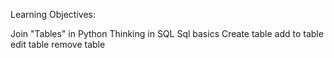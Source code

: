 Learning Objectives:  

Join "Tables" in Python 
Thinking in SQL
Sql basics 
    Create table
    add to table
    edit table
    remove table
